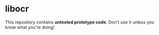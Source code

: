 # libocr

This repository contains **untested prototype code**. Don't use it unless you know what you're doing!
